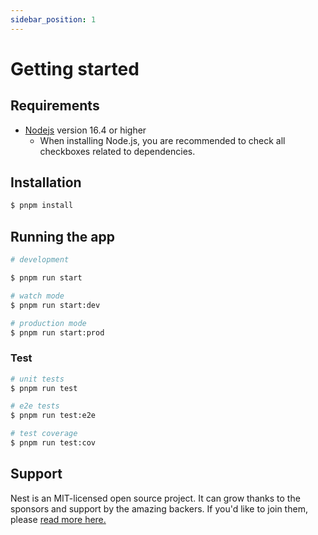 ```yaml
---
sidebar_position: 1
---
```


# Getting started

## Requirements

- [Nodejs](https://nodejs.org/en/download/) version 16.4 or higher
    - When installing Node.js, you are recommended to check all checkboxes related to dependencies.

## Installation

```bash
$ pnpm install
```

## Running the app

```bash
# development

$ pnpm run start

# watch mode
$ pnpm run start:dev

# production mode
$ pnpm run start:prod
```
### Test

```bash
# unit tests
$ pnpm run test

# e2e tests
$ pnpm run test:e2e

# test coverage
$ pnpm run test:cov
```

## Support

Nest is an MIT-licensed open source project. It can grow thanks to the sponsors and support by the amazing backers. If you'd like to join them, please [read more here.](https://docs.nestjs.com/support)